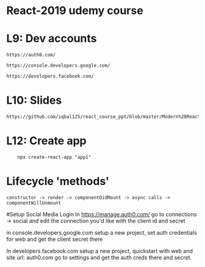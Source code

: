 # React-2019 udemy course 

# L9: Dev accounts

    https://auth0.com/ 

    https://console.developers.google.com/

    https://developers.facebook.com/

# L10: Slides

    https://github.com/iqbal125/react_course_ppt/blob/master/Modern%20React%20PP.pdf

# L12: Create app 
    
        npx create-react-app "app1"

# Lifecycle 'methods'

    constructor -> render -> componentDidMount -> async calls -> componentWillUnmount

#Setup Social Media Login
In https://manage.auth0.com/ go to connections -> social and edit the connection you'd like with the client id and secret

in console.developers.google.com setup a new project, set auth credentials for web and get the client secret there

In developers.facebook.com setup a new project, quickstart with web and site url: auth0.com
go to settings and get the auth creds there and secret.
